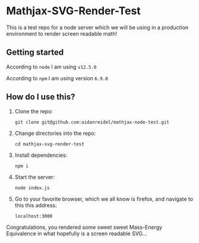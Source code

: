 # Mathjax-SVG-Render-Test

This is a test repo for a node server which we will be using in a production environment to render screen readable math!

## Getting started

According to `node` I am using `v12.5.0`

According to `npm` I am using version `6.9.0`

## How do I use this?

1. Clone the repo: 

    `git clone git@github.com:aidanreidel/mathjax-node-test.git`

2. Change directories into the repo:

    `cd mathjax-svg-render-test`

3. Install dependencies:

    `npm i`

4. Start the server:

    `node index.js`

5. Go to your favorite browser, which we all know is firefox, and navigate to this this address:
    
    `localhost:3000`

Congratulations, you rendered some sweet sweet Mass-Energy Equivalence in what hopefully is a screen readable SVG...